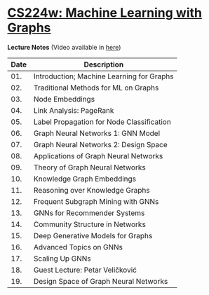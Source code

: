 # [CS224w: Machine Learning with Graphs](http://web.stanford.edu/class/cs224w/)

**Lecture Notes** (Video available in [here](https://www.youtube.com/playlist?list=PLoROMvodv4rPLKxIpqhjhPgdQy7imNkDn))

|Date|Description|
|---|---|
|01.|Introduction; Machine Learning for Graphs|
|02.|Traditional Methods for ML on Graphs|
|03.|Node Embeddings|
|04.|Link Analysis: PageRank|
|05.|Label Propagation for Node Classification|
|06.|Graph Neural Networks 1: GNN Model|
|07.|Graph Neural Networks 2: Design Space|
|08.|Applications of Graph Neural Networks|
|09.|Theory of Graph Neural Networks|
|10.|Knowledge Graph Embeddings|
|11.|Reasoning over Knowledge Graphs|
|12.|Frequent Subgraph Mining with GNNs|
|13.|GNNs for Recommender Systems|
|14.|Community Structure in Networks|
|15.|Deep Generative Models for Graphs|
|16.|Advanced Topics on GNNs|
|17.|Scaling Up GNNs|
|18.|Guest Lecture: Petar Veličković|
|19.|Design Space of Graph Neural Networks|
